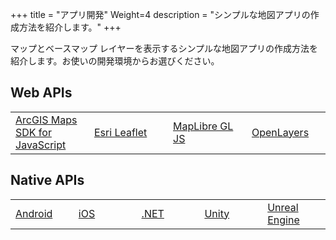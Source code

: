 +++
title = "アプリ開発"
Weight=4
description = "シンプルな地図アプリの作成方法を紹介します。"
+++

マップとベースマップ レイヤーを表示するシンプルな地図アプリの作成方法を紹介します。お使いの開発環境からお選びください。

## Web APIs

<table>
<tbody><tr>
<td style="width:25%"><a href="./create-startup-app-js">ArcGIS Maps SDK for JavaScript</td>
<td style="width:25%"><a href="./create-startup-app-esrileaflet">Esri Leaflet</a></td>
<td style="width:25%"><a href="./create-startup-app-maplibre">MapLibre GL JS</a></td>
<td style="width:25%"><a href="./create-startup-app-openlayers">OpenLayers</a></td>
</tr></tbody>
</table>

## Native APIs

<table>
<tbody><tr>
<td style="width:20%"><a href="./create-startup-app-android">Android</td>
<td style="width:20%"><a href="./create-startup-app-ios">iOS</a></td>
<td style="width:20%"><a href="./create-startup-app-dotnet">.NET</a></td>
<td style="width:20%"><a href="./create-startup-app-unity">Unity</a></td>
<td style="width:20%"><a href="./create-startup-app-unreal-engine">Unreal Engine</a></td>
</tr></tbody>
</table>


